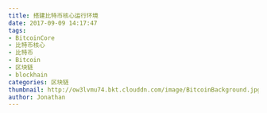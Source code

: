```yaml
---
title: 搭建比特币核心运行环境
date: 2017-09-09 14:17:47
tags:
- BitcoinCore
- 比特币核心
- 比特币
- Bitcoin
- 区块链
- blockhain
categories: 区块链
thumbnail: http://ow3lvmu74.bkt.clouddn.com/image/BitcoinBackground.jpg
author: Jonathan
---
```


>
